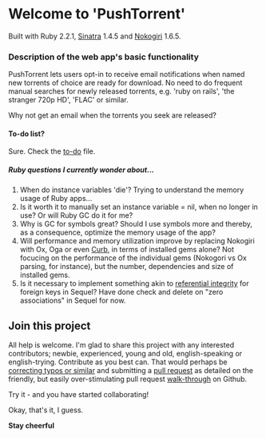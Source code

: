 # Welcome to 'PushTorrent' 

Built with Ruby 2.2.1, [Sinatra](http://sinatrarb.com) 1.4.5 and [Nokogiri](http://www.nokogiri.org/) 1.6.5.

### Description of the web app's basic functionality
PushTorrent lets users opt-in to receive email notifications when named new torrents of choice are ready for download. No need to do frequent manual searches for newly released torrents, e.g. 'ruby on rails', 'the stranger 720p HD', 'FLAC' or similar.   

Why not get an email when the torrents you seek are released?

#### To-do list?
Sure. Check the [to-do](https://github.com/frankblob/pushtorrent/blob/master/TODO.md) file. 

##### Ruby questions I currently wonder about... 
1. When do instance variables 'die'? Trying to understand the memory usage of Ruby apps...
2. Is it worth it to manually set an instance variable = nil, when no longer in use? Or will Ruby GC do it for me?
3. Why is GC for symbols great? Should I use symbols more and thereby, as a consequence, optimize the memory usage of the app?
4. Will performance and memory utilization improve by replacing Nokogiri with Ox, Oga or even [Curb](https://rubygems.org/gems/curb), in terms of installed gems alone? Not focucing on the performance of the individual gems (Nokogori vs Ox parsing, for instance), but the number, dependencies and size of installed gems.
5. Is it necessary to implement something akin to [referential integrity](https://github.com/orcasnet/activerecord-referential_integrity) for foreign keys in Sequel? Have done check and delete on "zero associations" in Sequel for now.

## Join this project
All help is welcome. I'm glad to share this project with any interested contributors; newbie, experienced, young and old, english-speaking or english-trying. Contribute as you best can. That would perhaps be [correcting typos or similar](http://www.codenewbie.org/podcast/24-pull-requests) and submitting a [pull request](http://readwrite.com/2014/07/02/github-pull-request-etiquette) as detailed on the friendly, but easily over-stimulating pull request [walk-through](https://help.github.com/articles/using-pull-requests/) on Github. 

Try it - and you have started collaborating! 

Okay, that's it, I guess. 

**Stay cheerful**